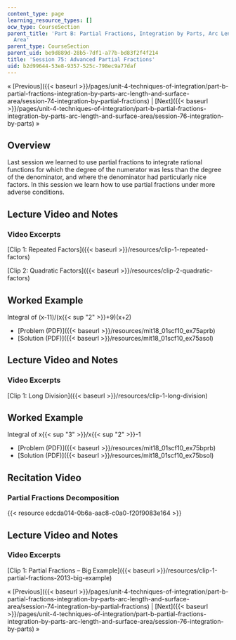 ```yaml
---
content_type: page
learning_resource_types: []
ocw_type: CourseSection
parent_title: 'Part B: Partial Fractions, Integration by Parts, Arc Length, and Surface
  Area'
parent_type: CourseSection
parent_uid: be9d889d-28b5-7df1-a77b-bd83f2f4f214
title: 'Session 75: Advanced Partial Fractions'
uid: b2d99644-53e8-9357-525c-798ec9a77daf
---
```


« [Previous]({{< baseurl >}}/pages/unit-4-techniques-of-integration/part-b-partial-fractions-integration-by-parts-arc-length-and-surface-area/session-74-integration-by-partial-fractions) | [Next]({{< baseurl >}}/pages/unit-4-techniques-of-integration/part-b-partial-fractions-integration-by-parts-arc-length-and-surface-area/session-76-integration-by-parts) »

Overview
--------

Last session we learned to use partial fractions to integrate rational functions for which the degree of the numerator was less than the degree of the denominator, and where the denominator had particularly nice factors. In this session we learn how to use partial fractions under more adverse conditions.

Lecture Video and Notes
-----------------------

### Video Excerpts

[Clip 1: Repeated Factors]({{< baseurl >}}/resources/clip-1-repeated-factors)

[Clip 2: Quadratic Factors]({{< baseurl >}}/resources/clip-2-quadratic-factors)

Worked Example
--------------

Integral of (x-11)/(x{{< sup "2" >}}+9)(x+2)

*   [Problem (PDF)]({{< baseurl >}}/resources/mit18_01scf10_ex75aprb)
*   [Solution (PDF)]({{< baseurl >}}/resources/mit18_01scf10_ex75asol)

Lecture Video and Notes
-----------------------

### Video Excerpts

[Clip 1: Long Division]({{< baseurl >}}/resources/clip-1-long-division)

Worked Example
--------------

Integral of x{{< sup "3" >}}/x{{< sup "2" >}}\-1

*   [Problem (PDF)]({{< baseurl >}}/resources/mit18_01scf10_ex75bprb)
*   [Solution (PDF)]({{< baseurl >}}/resources/mit18_01scf10_ex75bsol)

Recitation Video
----------------

### Partial Fractions Decomposition

{{< resource edcda014-0b6a-aac8-c0a0-f20f9083e164 >}}

Lecture Video and Notes
-----------------------

### Video Excerpts

[Clip 1: Partial Fractions – Big Example]({{< baseurl >}}/resources/clip-1-partial-fractions-2013-big-example)

« [Previous]({{< baseurl >}}/pages/unit-4-techniques-of-integration/part-b-partial-fractions-integration-by-parts-arc-length-and-surface-area/session-74-integration-by-partial-fractions) | [Next]({{< baseurl >}}/pages/unit-4-techniques-of-integration/part-b-partial-fractions-integration-by-parts-arc-length-and-surface-area/session-76-integration-by-parts) »